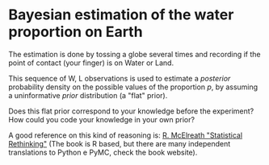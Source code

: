 # Bayesian estimation of the water proportion on Earth

The estimation is done by tossing a globe several times and recording if the point of contact (your finger) is on Water or Land.

This sequence of W, L observations is used to estimate a *posterior* probability density on the possible values of the proportion $p$, by assuming a uninformative *prior* distribution (a "flat" prior).

Does this flat prior correspond to your knowledge before the experiment? How could you code your knowledge in your own prior? 

A good reference on this kind of reasoning is: [R. McElreath "Statistical Rethinking"](https://xcelab.net/rm/) (The book is R based, but there are many independent translations to Python e PyMC, check the book website).
